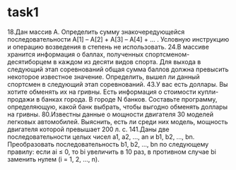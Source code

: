 # task1
18.Дан массив A. Определить сумму знакочередующейся
последовательности A[1] – А[2] + А[3] – A[4] + ... .
Условную инструкцию и операцию возведения в степень не использовать.
24.В массиве хранится информация о баллах, полученных спортсменом-десятиборцем 
в каждом из десяти видов спорта. Для выхода в следующий этап соревнований общая 
сумма баллов должна превысить некоторое известное значение. Определить, вышел ли
данный спортсмен в следующий этап соревнований.
43.У вас есть доллары. Вы хотите обменять их на гривны. Есть информация о стоимости купли-продажи в банках города. 
В городе N банков. Составьте программу, определяющую, какой банк выбрать, чтобы выгодно обменять доллары на гривны.
80.Известны данные о мощности двигателя 30 моделей легковых автомобилей. Выяснить,
есть ли среди них модель, мощность двигателя которой превышает 200 л. с.
141.Даны две последовательности целых чисел а1, а2, ..., an и b1, b2, ..., bn.
Преобразовать последовательность b1, b2, ..., bn по следующему правилу:
если аi ≤ 0, то bi увеличить в 10 раз, в противном случае bi заменить нулем (i = 1, 2, ..., n).
